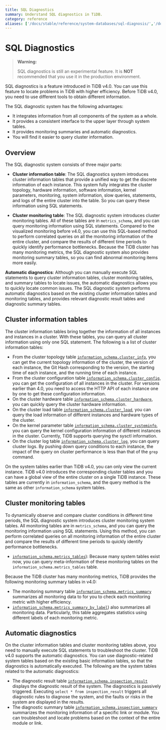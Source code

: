 ```yaml
---
title: SQL Diagnostics
summary: Understand SQL diagnostics in TiDB.
category: reference
aliases: ['/docs/stable/reference/system-databases/sql-diagnosis/','/docs/stable/system-tables/system-table-sql-diagnosis/']
---
```


# SQL Diagnostics

> **Warning:**
>
> SQL diagnostics is still an experimental feature. It is **NOT** recommended that you use it in the production environment.

SQL diagnostics is a feature introduced in TiDB v4.0. You can use this feature to locate problems in TiDB with higher efficiency. Before TiDB v4.0, you need to use different tools to obtain different information.

The SQL diagnostic system has the following advantages:

+ It integrates information from all components of the system as a whole.
+ It provides a consistent interface to the upper layer through system tables.
+ It provides monitoring summaries and automatic diagnostics.
+ You will find it easier to query cluster information.

## Overview

The SQL diagnostic system consists of three major parts:

+ **Cluster information table**: The SQL diagnostics system introduces cluster information tables that provide a unified way to get the discrete information of each instance. This system fully integrates the cluster topology, hardware information, software information, kernel parameters, monitoring, system information, slow queries, statements, and logs of the entire cluster into the table. So you can query these information using SQL statements.

+ **Cluster monitoring table**: The SQL diagnostic system introduces cluster monitoring tables. All of these tables are in `metrics_schema`, and you can query monitoring information using SQL statements. Compared to the visualized monitoring before v4.0, you can use this SQL-based method to perform correlated queries on all the monitoring information of the entire cluster, and compare the results of different time periods to quickly identify performance bottlenecks. Because the TiDB cluster has many monitoring metrics, the SQL diagnostic system also provides monitoring summary tables, so you can find abnormal monitoring items more easily.

**Automatic diagnostics**: Although you can manually execute SQL statements to query cluster information tables, cluster monitoring tables, and summary tables to locate issues, the automatic diagnostics allows you to quickly locate common issues. The SQL diagnostic system performs automatic diagnostics based on the existing cluster information tables and monitoring tables, and provides relevant diagnostic result tables and diagnostic summary tables.

## Cluster information tables

The cluster information tables bring together the information of all instances and instances in a cluster. With these tables, you can query all cluster information using only one SQL statement. The following is a list of cluster information tables:

+ From the cluster topology table [`information_schema.cluster_info`](/system-tables/system-table-cluster-info.md), you can get the current topology information of the cluster, the version of each instance, the Git Hash corresponding to the version, the starting time of each instance, and the running time of each instance.
+ From the cluster configuration table [`information_schema.cluster_config`](/system-tables/system-table-cluster-config.md), you can get the configuration of all instances in the cluster. For versions earlier than 4.0, you need to access the HTTP API of each instance one by one to get these configuration information.
+ On the cluster hardware table [`information_schema.cluster_hardware`](/system-tables/system-table-cluster-hardware.md), you can quickly query the cluster hardware information.
+ On the cluster load table [`information_schema.cluster_load`](/system-tables/system-table-cluster-load.md), you can query the load information of different instances and hardware types of the cluster.
+ On the kernel parameter table [`information_schema.cluster_systeminfo`](/system-tables/system-table-cluster-systeminfo.md), you can query the kernel configuration information of different instances in the cluster. Currently, TiDB supports querying the sysctl information.
+ On the cluster log table [`information_schema.cluster_log`](/system-tables/system-table-cluster-log.md), you can query cluster logs. By pushing down query conditions to each instance, the impact of the query on cluster performance is less than that of the `grep` command.

On the system tables earlier than TiDB v4.0, you can only view the current instance. TiDB v4.0 introduces the corresponding cluster tables and you can have a global view of the entire cluster on a single TiDB instance. These tables are currently in `information_schema`, and the query method is the same as other `information_schema` system tables.

## Cluster monitoring tables

To dynamically observe and compare cluster conditions in different time periods, the SQL diagnostic system introduces cluster monitoring system tables. All monitoring tables are in `metrics_schema`, and you can query the monitoring information using SQL statements. Using this method, you can perform correlated queries on all monitoring information of the entire cluster and compare the results of different time periods to quickly identify performance bottlenecks.

+ [`information_schema.metrics_tables`](/system-tables/system-table-metrics-tables.md)): Because many system tables exist now, you can query meta-information of these monitoring tables on the `information_schema.metrics_tables` table.

Because the TiDB cluster has many monitoring metrics, TiDB provides the following monitoring summary tables in v4.0:

+ The monitoring summary table [`information_schema.metrics_summary`](/system-tables/system-table-metrics-summary.md) summarizes all monitoring data to for you to check each monitoring metric with higher efficiency.
+ [`information_schema.metrics_summary_by_label`](/system-tables/system-table-metrics-summary.md)) also summarizes all monitoring data. Particularly, this table aggregates statistics using different labels of each monitoring metric.

## Automatic diagnostics

On the cluster information tables and cluster monitoring tables above, you need to manually execute SQL statements to troubleshoot the cluster. TiDB v4.0 supports the automatic diagnostics. You can use diagnostic-related system tables based on the existing basic information tables, so that the diagnostics is automatically executed. The following are the system tables related to the automatic diagnostics:

+ The diagnostic result table [`information_schema.inspection_result`](/system-tables/system-table-inspection-result.md) displays the diagnostic result of the system. The diagnostics is passively triggered. Executing `select * from inspection_result` triggers all diagnostic rules to diagnose the system, and the faults or risks in the system are displayed in the results.
+ The diagnostic summary table [`information_schema.inspection_summary`](/system-tables/system-table-inspection-summary.md) summarizes the monitoring information of a specific link or module. You can troubleshoot and locate problems based on the context of the entire module or link.
